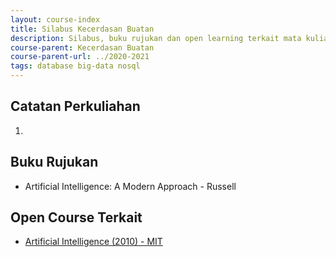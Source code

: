 ```yaml
---
layout: course-index
title: Silabus Kecerdasan Buatan
description: Silabus, buku rujukan dan open learning terkait mata kuliah Kecerdasan Buatan
course-parent: Kecerdasan Buatan
course-parent-url: ../2020-2021
tags: database big-data nosql
---
```


## Catatan Perkuliahan

1. 

## Buku Rujukan

- Artificial Intelligence: A Modern Approach - Russell

## Open Course Terkait

- [Artificial Intelligence (2010) - MIT](https://ocw.mit.edu/courses/electrical-engineering-and-computer-science/6-034-artificial-intelligence-fall-2010/index.htm)
